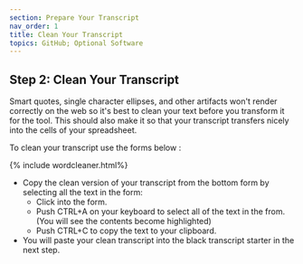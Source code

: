 ```yaml
---
section: Prepare Your Transcript
nav_order: 1
title: Clean Your Transcript
topics: GitHub; Optional Software
---
```


## Step 2: Clean Your Transcript 


Smart quotes, single character ellipses, and other artifacts won't render correctly on the web so it's best to clean your text before you transform it for the tool. This should also make it so that your transcript transfers nicely into the cells of your spreadsheet.

To clean your transcript use the forms below : 

{% include wordcleaner.html%}


 
- Copy the clean version of your transcript from the bottom form by selecting all the text in the form: 
    - Click into the form. 
    - Push CTRL+A on your keyboard to select all of the text in the from. (You will see the contents become highlighted)
    - Push CTRL+C to copy the text to your clipboard. 
- You will paste your clean transcript into the black transcript starter in the next step. 


